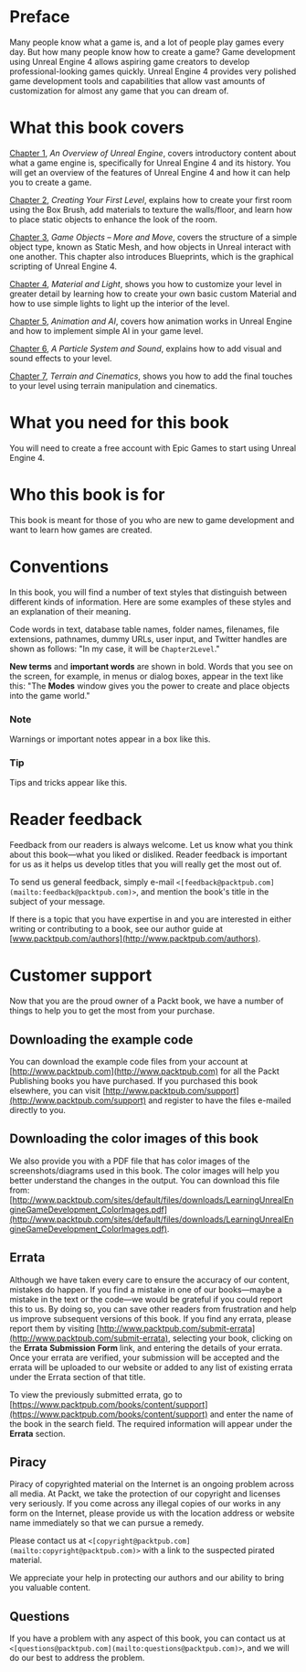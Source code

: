 # Preface

Many people know what a game is, and a lot of people play games every day. But how many people know how to create a game? Game development using Unreal Engine 4 allows aspiring game creators to develop professional-looking games quickly. Unreal Engine 4 provides very polished game development tools and capabilities that allow vast amounts of customization for almost any game that you can dream of.

# What this book covers

[Chapter 1](ch01.html "Chapter 1. An Overview of Unreal Engine"), *An Overview of Unreal Engine*, covers introductory content about what a game engine is, specifically for Unreal Engine 4 and its history. You will get an overview of the features of Unreal Engine 4 and how it can help you to create a game.

[Chapter 2](ch02.html "Chapter 2. Creating Your First Level"), *Creating Your First Level*, explains how to create your first room using the Box Brush, add materials to texture the walls/floor, and learn how to place static objects to enhance the look of the room.

[Chapter 3](ch03.html "Chapter 3. Game Objects – More and Move"), *Game Objects – More and Move*, covers the structure of a simple object type, known as Static Mesh, and how objects in Unreal interact with one another. This chapter also introduces Blueprints, which is the graphical scripting of Unreal Engine 4.

[Chapter 4](ch04.html "Chapter 4. Material and Light"), *Material and Light*, shows you how to customize your level in greater detail by learning how to create your own basic custom Material and how to use simple lights to light up the interior of the level.

[Chapter 5](ch05.html "Chapter 5. Animation and AI"), *Animation and AI*, covers how animation works in Unreal Engine and how to implement simple AI in your game level.

[Chapter 6](ch06.html "Chapter 6. A Particle System and Sound"), *A Particle System and Sound*, explains how to add visual and sound effects to your level.

[Chapter 7](ch07.html "Chapter 7. Terrain and Cinematics"), *Terrain and Cinematics*, shows you how to add the final touches to your level using terrain manipulation and cinematics.

# What you need for this book

You will need to create a free account with Epic Games to start using Unreal Engine 4.

# Who this book is for

This book is meant for those of you who are new to game development and want to learn how games are created.

# Conventions

In this book, you will find a number of text styles that distinguish between different kinds of information. Here are some examples of these styles and an explanation of their meaning.

Code words in text, database table names, folder names, filenames, file extensions, pathnames, dummy URLs, user input, and Twitter handles are shown as follows: "In my case, it will be `Chapter2Level`."

**New terms** and **important words** are shown in bold. Words that you see on the screen, for example, in menus or dialog boxes, appear in the text like this: "The **Modes** window gives you the power to create and place objects into the game world."

### Note

Warnings or important notes appear in a box like this.

### Tip

Tips and tricks appear like this.

# Reader feedback

Feedback from our readers is always welcome. Let us know what you think about this book—what you liked or disliked. Reader feedback is important for us as it helps us develop titles that you will really get the most out of.

To send us general feedback, simply e-mail `<[feedback@packtpub.com](mailto:feedback@packtpub.com)>`, and mention the book's title in the subject of your message.

If there is a topic that you have expertise in and you are interested in either writing or contributing to a book, see our author guide at [www.packtpub.com/authors](http://www.packtpub.com/authors).

# Customer support

Now that you are the proud owner of a Packt book, we have a number of things to help you to get the most from your purchase.

## Downloading the example code

You can download the example code files from your account at [http://www.packtpub.com](http://www.packtpub.com) for all the Packt Publishing books you have purchased. If you purchased this book elsewhere, you can visit [http://www.packtpub.com/support](http://www.packtpub.com/support) and register to have the files e-mailed directly to you.

## Downloading the color images of this book

We also provide you with a PDF file that has color images of the screenshots/diagrams used in this book. The color images will help you better understand the changes in the output. You can download this file from: [http://www.packtpub.com/sites/default/files/downloads/LearningUnrealEngineGameDevelopment_ColorImages.pdf](http://www.packtpub.com/sites/default/files/downloads/LearningUnrealEngineGameDevelopment_ColorImages.pdf).

## Errata

Although we have taken every care to ensure the accuracy of our content, mistakes do happen. If you find a mistake in one of our books—maybe a mistake in the text or the code—we would be grateful if you could report this to us. By doing so, you can save other readers from frustration and help us improve subsequent versions of this book. If you find any errata, please report them by visiting [http://www.packtpub.com/submit-errata](http://www.packtpub.com/submit-errata), selecting your book, clicking on the **Errata** **Submission** **Form** link, and entering the details of your errata. Once your errata are verified, your submission will be accepted and the errata will be uploaded to our website or added to any list of existing errata under the Errata section of that title.

To view the previously submitted errata, go to [https://www.packtpub.com/books/content/support](https://www.packtpub.com/books/content/support) and enter the name of the book in the search field. The required information will appear under the **Errata** section.

## Piracy

Piracy of copyrighted material on the Internet is an ongoing problem across all media. At Packt, we take the protection of our copyright and licenses very seriously. If you come across any illegal copies of our works in any form on the Internet, please provide us with the location address or website name immediately so that we can pursue a remedy.

Please contact us at `<[copyright@packtpub.com](mailto:copyright@packtpub.com)>` with a link to the suspected pirated material.

We appreciate your help in protecting our authors and our ability to bring you valuable content.

## Questions

If you have a problem with any aspect of this book, you can contact us at `<[questions@packtpub.com](mailto:questions@packtpub.com)>`, and we will do our best to address the problem.